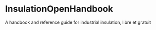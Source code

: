 # InsulationOpenHandbook
A handbook and reference guide for industrial insulation, libre et gratuit
